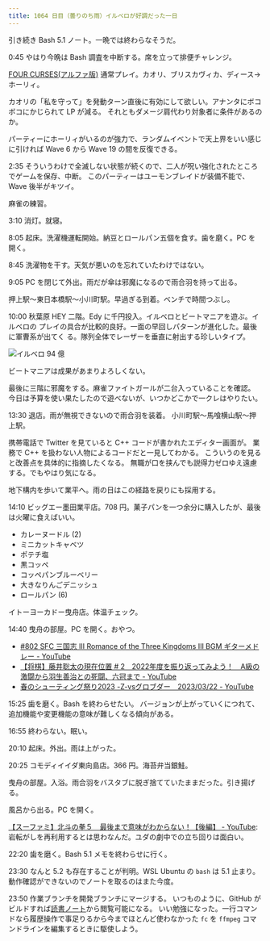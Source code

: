 ```yaml
---
title: 1064 日目（曇りのち雨）イルベロが好調だった一日
---
```


引き続き Bash 5.1 ノート。一晩では終わらなそうだ。

0:45 やはり今晩は Bash 調査を中断する。席を立って排便チャレンジ。

[FOUR CURSES(アルファ版)][dtp23a] 通常プレイ。カオリ、ブリスカヴィカ、ディース→ホーリィ。

カオリの「私を守って」を発動ターン直後に有効にして欲しい。アナンタにボコボコにかじられて LP が減る。
それともダメージ肩代わり対象者に条件があるのか。

パーティーにホーリィがいるのが強力で、ランダムイベントで天上界をいい感じに引ければ
Wave 6 から Wave 19 の間を反復できる。

2:35 そういうわけで全滅しない状態が続くので、二人が呪い強化されたところでゲームを保存、中断。
このパーティーはユーモンブレイドが装備不能で、Wave 後半がキツイ。

麻雀の練習。

3:10 消灯。就寝。

8:05 起床。洗濯機運転開始。納豆とロールパン五個を食す。歯を磨く。PC を開く。

8:45 洗濯物を干す。天気が悪いのを忘れていたわけではない。

9:05 PC を閉じて外出。雨だが傘は邪魔になるので雨合羽を持って出る。

押上駅～東日本橋駅～小川町駅。早過ぎる到着。ベンチで時間つぶし。

10:00 秋葉原 HEY 二階。Edy に千円投入。イルベロとビートマニアを遊ぶ。イルベロの
プレイの具合が比較的良好。一面の早回しパターンが進化した。最後に軍曹系が出てく
る。隊列全体でレーザーを垂直に射出する珍しいタイプ。

![イルベロ 94 億](https://pbs.twimg.com/media/FsH9eH0aMAEZAK2?format=jpg&name=small)

ビートマニアは成果があまりよろしくない。

最後に三階に邪魔をする。麻雀ファイトガールが二台入っていることを確認。
今日は予算を使い果たしたので遊べないが、いつかどこかで一クレはやりたい。

13:30 退店。雨が無視できないので雨合羽を装着。
小川町駅～馬喰横山駅～押上駅。

携帯電話で Twitter を見ていると C++ コードが書かれたエディター画面が。
業務で C++ を扱わない人物によるコードだと一見してわかる。
こういうのを見ると改善点を具体的に指摘したくなる。
無職が口を挟んでも説得力ゼロゆえ遠慮する。でもやはり気になる。

地下構内を歩いて業平へ。雨の日はこの経路を戻りにも採用する。

14:10 ビッグエー墨田業平店。708 円。菓子パンを一つ余分に購入したが、最後は火曜に食えばいい。

* カレーヌードル (2)
* ミニカットキャベツ
* ポテチ塩
* 黒コッペ
* コッペパンブルーベリー
* 大きなりんごデニッシュ
* ロールパン (6)

イトーヨーカドー曳舟店。体温チェック。

14:40 曳舟の部屋。PC を開く。おやつ。

* [#802 SFC 三国志 III Romance of the Three Kingdoms III BGM ギターメドレー - YouTube](https://www.youtube.com/watch?v=7kqj5XwsNXY)
* [【将棋】藤井聡太の現在位置 # 2　2022年度を振り返ってみよう！　A級の激闘から羽生善治との死闘、六冠まで - YouTube](https://www.youtube.com/watch?v=FuivmC7bx3E)
* [春のシューティング祭り2023 -Z-vsグロブダー　2023/03/22 - YouTube](https://www.youtube.com/watch?v=AfZJ5m8FNSU)

15:25 歯を磨く。Bash を終わらせたい。
バージョンが上がっていくにつれて、追加機能や変更機能の意味が難しくなる傾向がある。

16:55 終わらない。眠い。

20:10 起床。外出。雨は上がった。

20:25 コモディイイダ東向島店。366 円。海苔弁当銀鮭。

曳舟の部屋。入浴。雨合羽をバスタブに脱ぎ捨てていたままだった。引き揚げる。

風呂から出る。PC を開く。

[【スーファミ】北斗の拳５　最後まで意味がわからない！【後編】 - YouTube](https://www.youtube.com/watch?v=g95bb7YVCA8):
岩転がしを再利用するとは思わなんだ。ユダの劇中での立ち回りは面白い。

22:20 歯を磨く。Bash 5.1 メモを終わらせに行く。

23:30 なんと 5.2 も存在することが判明。WSL Ubuntu の `bash` は 5.1 止まり。
動作確認ができないのでノートを取るのはまた今度。

23:50 作業ブランチを開発ブランチにマージする。
いつものように、GitHub がビルドすれば[読書ノート][note]から閲覧可能になる。
いい勉強になった。一行コマンドなら履歴操作で事足りるから今までほとんど使わなかった `fc` を
`ffmpeg` コマンドラインを編集するときに駆使しよう。

[dtp23a]: https://wodifes.net/game/show/520
[note]: https://showa-yojyo.github.io/notebook/
